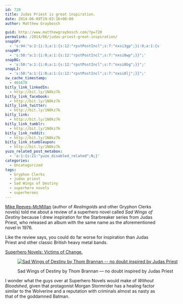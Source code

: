 ```yaml
---
id: 720
title: Judas Priest is great inspiration.
date: 2014-06-09T19:03:16+00:00
author: Matthew Graybosch

guid: http://www.matthewgraybosch.com/?p=720
permalink: /2014/06/judas-priest-great-inspiration/
snapGP:
  - 's:94:"a:2:{i:3;a:1:{s:12:"rpstPostIncl";s:7:"nxsi3gp";}i:0;a:1:{s:12:"rpstPostIncl";s:7:"nxsi0gp";}}";'
snapWP:
  - 's:50:"a:1:{i:0;a:1:{s:12:"rpstPostIncl";s:7:"nxsi0wp";}}";'
snapBG:
  - 's:50:"a:1:{i:0;a:1:{s:12:"rpstPostIncl";s:7:"nxsi0bg";}}";'
snapLJ:
  - 's:50:"a:1:{i:0;a:1:{s:12:"rpstPostIncl";s:7:"nxsi0lj";}}";'
sw_cache_timestamp:
  - 401678
bitly_link_linkedIn:
  - http://bit.ly/1N0kz7k
bitly_link_facebook:
  - http://bit.ly/1N0kz7k
bitly_link_twitter:
  - http://bit.ly/1N0kz7k
bitly_link:
  - http://bit.ly/1N0kz7k
bitly_link_tumblr:
  - http://bit.ly/1N0kz7k
bitly_link_reddit:
  - http://bit.ly/1N0kz7k
bitly_link_stumbleupon:
  - http://bit.ly/1N0kz7k
yuzo_related_post_metabox:
  - 'a:1:{s:21:"yuzo_disabled_related";N;}'
categories:
  - Uncategorized
tags:
  - Gryphon Clerks
  - judas priest
  - Sad Wings of Destiny
  - superhero novels
  - superheroes
---
```

<a title="The Gryphon Clerks" href="http://csidemedia.com/gryphonclerks/" target="_blank">Mike Reeves-McMillan</a> (author of _Realmgolds_ and other Gryphon Clerks novels) told me about a review of a superhero novel called _Sad Wings of Destiny_ because I drew inspiration for the Starbreaker series from Judas Priest, who released an album with the same name as the aforementioned novel in 1976.

Like the review says, you could do far worse for inspiration than Judas Priest and other classic British heavy metal bands.

<a title="Superhero Novels: Victims of Change" href="http://superheronovels.com/2014/06/07/victims-of-change/" target="_blank">Superhero Novels: Victims of Change.</a><figure style="width: 800px" class="wp-caption aligncenter">

[<img src="http://i1.wp.com/superheronovels.files.wordpress.com/2014/04/swod.jpg?resize=800%2C1208" alt="Sad Wings of Destiny by Thom Brannan -- no doubt inspired by Judas Priest" data-recalc-dims="1" />](http://superheronovels.com/2014/06/07/victims-of-change/)<figcaption class="wp-caption-text">Sad Wings of Destiny by Thom Brannan &#8212; no doubt inspired by Judas Priest</figcaption></figure> 

I wonder what the guys over at Superhero Novels would make of _Without Bloodshed_, given that protagonist Morgan Stormrider has a healing factor similar to the Wolverine and a reputation with criminals almost as nasty as that of the goddamned Batman.